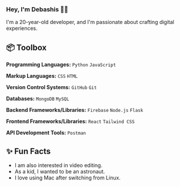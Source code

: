 ### Hey, I'm Debashis 👋🏽

I'm a 20-year-old developer, and I'm passionate about crafting digital experiences. 

## 📦 Toolbox


**Programming Languages:** `Python` `JavaScript`   
 
 

**Markup Languages:** `CSS` `HTML` 
 
 

**Version Control Systems:** `GitHub` `Git`   

 

**Databases:** `MongoDB` `MySQL`

 

**Backend Frameworks/Libraries:**  `Firebase` `Node.js` `Flask`     
 
 
**Frontend Frameworks/Libraries:** `React` `Tailwind CSS`


**API Development Tools:** `Postman` 




<!-- ![Top Langs](https://github-readme-stats.vercel.app/api/top-langs/?username=DopeDev32&layout=compact) -->

## ✨ Fun Facts 

- I am also interested in video editing.
- As a kid, I wanted to be an astronaut.
- I love using Mac after switching from Linux.
<!--
**DopeDev32/DopeDev32** is a ✨ _special_ ✨ repository because its `README.md` (this file) appears on your GitHub profile.

Here are some ideas to get you started:

- 🔭 I’m currently working on ...
- 🌱 I’m currently learning ...
- 👯 I’m looking to collaborate on ...
- 🤔 I’m looking for help with ...
- 💬 Ask me about ...
- 📫 How to reach me: ...
- 😄 Pronouns: ...
- ⚡ Fun fact: ...
-->
